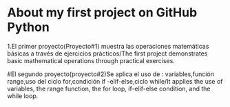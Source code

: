 # About my first project on GitHub Python
1.El primer proyecto(Proyecto#1) muestra las operaciones matemáticas básicas a través de ejercicios prácticos/The first project demonstrates basic mathematical operations through practical exercises.

#El segundo proyecto(proyecto#2)Se aplica el uso de : variables,función range,uso del ciclo for,condición if -elif-else,ciclo while/It applies the use of variables, the range function, the for loop, if-elif-else condition, and the while loop.
